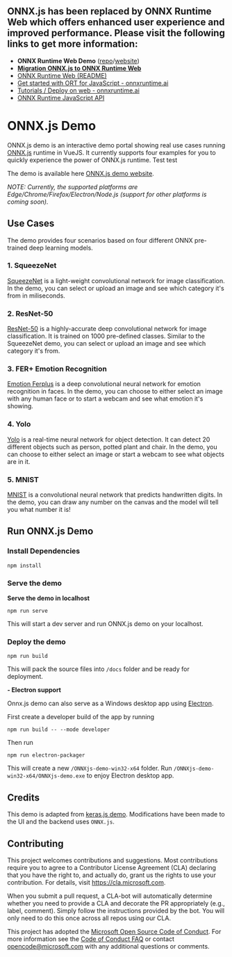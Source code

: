## ONNX.js has been replaced by ONNX Runtime Web which offers enhanced user experience and improved performance. Please visit the following links to get more information:

- **ONNX Runtime Web Demo** ([repo](https://github.com/microsoft/onnxruntime-web-demo)/[website](https://microsoft.github.io/onnxruntime-web-demo/))
- [**Migration ONNX.js to ONNX Runtime Web**](https://github.com/microsoft/onnxjs/blob/master/docs/migration-to-ort-web.md)
- [ONNX Runtime Web (README)](https://github.com/microsoft/onnxruntime/tree/master/js/web)
- [Get started with ORT for JavaScript - onnxruntime.ai](https://onnxruntime.ai/docs/get-started/with-javascript.html)
- [Tutorials / Deploy on web - onnxruntime.ai](https://onnxruntime.ai/docs/tutorials/web/)
- [ONNX Runtime JavaScript API](https://onnxruntime.ai/docs/api/js/index.html)

# ONNX.js Demo

ONNX.js demo is an interactive demo portal showing real use cases running [ONNX.js](https://github.com/Microsoft/onnxjs) runtime in VueJS. It currently supports four examples for you to quickly experience the power of ONNX.js runtime.  Test test

The demo is available here [ONNX.js demo website](https://microsoft.github.io/onnxjs-demo/). 

*NOTE: Currently, the supported platforms are Edge/Chrome/Firefox/Electron/Node.js (support for other platforms is coming soon).*

## Use Cases

The demo provides four scenarios based on four different ONNX pre-trained deep learning models. 

### 1. SqueezeNet

[SqueezeNet](https://github.com/onnx/models/tree/master/vision/classification/squeezenet) is a light-weight convolutional network for image classification. In the demo, you can select or upload an image and see which category it's from in miliseconds.

### 2. ResNet-50

[ResNet-50](https://github.com/onnx/models/tree/master/vision/classification/resnet) is a highly-accurate deep convolutional network for image classification. It is trained on 1000 pre-defined classes. Similar to the SqueezeNet demo, you can select or upload an image and see which category it's from.

### 3. FER+ Emotion Recognition
[Emotion Ferplus](https://github.com/onnx/models/tree/master/vision/body_analysis/emotion_ferplus)
 is a deep convolutional neural network for emotion recognition in faces. In the demo, you can choose to either select an image with any human face or to start a webcam and see what emotion it's showing.

### 4. Yolo
[Yolo](https://github.com/onnx/models/tree/master/vision/object_detection_segmentation/tiny-yolov2) is a real-time neural network for object detection. It can detect 20 different objects such as person, potted plant and chair. In the demo, you can choose to either select an image or start a webcam to see what objects are in it. 
                                       
### 5. MNIST

[MNIST](https://github.com/onnx/models/tree/master/vision/classification/mnist) is a convolutional neural network that predicts handwritten digits. In the demo, you can draw any number on the canvas and the model will tell you what number it is!

## Run ONNX.js Demo
###	Install Dependencies
```
npm install
```

###	Serve the demo
**Serve the demo in localhost**
```
npm run serve
```
This will start a dev server and run ONNX.js demo on your localhost.


### Deploy the demo  

```
npm run build
```

This will pack the source files into `/docs` folder and be ready for deployment.

**- Electron support**

Onnx.js demo can also serve as a Windows desktop app using [Electron](https://electronjs.org/). 

First create a developer build of the app by running 
```
npm run build -- --mode developer
```

Then run
```
npm run electron-packager
```
This will create a new `/ONNXjs-demo-win32-x64` folder. Run `/ONNXjs-demo-win32-x64/ONNXjs-demo.exe` to enjoy Electron desktop app. 

## Credits 

This demo is adapted from [keras.js demo](https://github.com/transcranial/keras-js). Modifications have been made to the UI and the backend uses `ONNX.js`.

## Contributing

This project welcomes contributions and suggestions.  Most contributions require you to agree to a
Contributor License Agreement (CLA) declaring that you have the right to, and actually do, grant us
the rights to use your contribution. For details, visit https://cla.microsoft.com.

When you submit a pull request, a CLA-bot will automatically determine whether you need to provide
a CLA and decorate the PR appropriately (e.g., label, comment). Simply follow the instructions
provided by the bot. You will only need to do this once across all repos using our CLA.

This project has adopted the [Microsoft Open Source Code of Conduct](https://opensource.microsoft.com/codeofconduct/).
For more information see the [Code of Conduct FAQ](https://opensource.microsoft.com/codeofconduct/faq/) or
contact [opencode@microsoft.com](mailto:opencode@microsoft.com) with any additional questions or comments.

